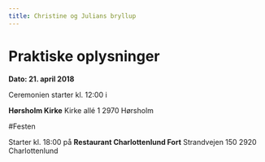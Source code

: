 ```yaml
---
title: Christine og Julians bryllup
---
```


# Praktiske oplysninger

**Dato: 21. april 2018**

Ceremonien starter kl. 12:00 i

**Hørsholm Kirke**
Kirke allé 1 2970 Hørsholm

#Festen

Starter kl. 18:00 på 
**Restaurant Charlottenlund Fort**
Strandvejen 150 2920 Charlottenlund
